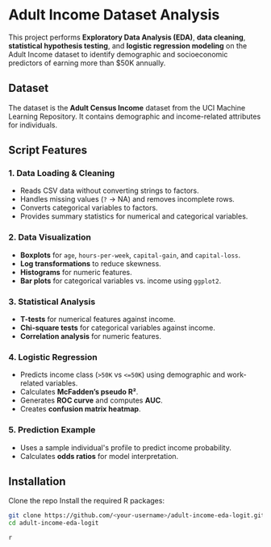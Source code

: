 # Adult Income Dataset Analysis

This project performs **Exploratory Data Analysis (EDA)**, **data cleaning**, **statistical hypothesis testing**, and **logistic regression modeling** on the Adult Income dataset to identify demographic and socioeconomic predictors of earning more than $50K annually.

## Dataset
The dataset is the **Adult Census Income** dataset from the UCI Machine Learning Repository. It contains demographic and income-related attributes for individuals.

## Script Features

### 1. **Data Loading & Cleaning**
- Reads CSV data without converting strings to factors.
- Handles missing values (`?` → NA) and removes incomplete rows.
- Converts categorical variables to factors.
- Provides summary statistics for numerical and categorical variables.

### 2. **Data Visualization**
- **Boxplots** for `age`, `hours-per-week`, `capital-gain`, and `capital-loss`.
- **Log transformations** to reduce skewness.
- **Histograms** for numeric features.
- **Bar plots** for categorical variables vs. income using `ggplot2`.

### 3. **Statistical Analysis**
- **T-tests** for numerical features against income.
- **Chi-square tests** for categorical variables against income.
- **Correlation analysis** for numeric features.

### 4. **Logistic Regression**
- Predicts income class (`>50K` vs `<=50K`) using demographic and work-related variables.
- Calculates **McFadden’s pseudo R²**.
- Generates **ROC curve** and computes **AUC**.
- Creates **confusion matrix heatmap**.

### 5. **Prediction Example**
- Uses a sample individual's profile to predict income probability.
- Calculates **odds ratios** for model interpretation.

## Installation

Clone the repo  Install the required R packages:

```bash
git clone https://github.com/<your-username>/adult-income-eda-logit.git
cd adult-income-eda-logit

r









